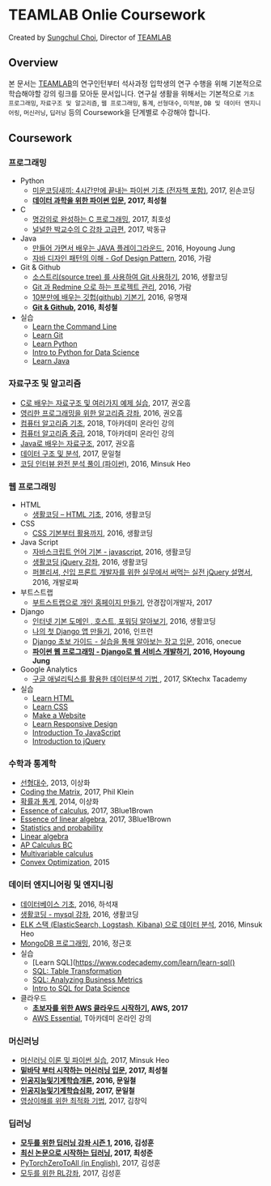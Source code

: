 # TEAMLAB Onlie Coursework
Created by [Sungchul Choi](https://github.com/blissray), Director of [TEAMLAB](http://theteamlab.io/)

## Overview
본 문서는 [TEAMLAB](http://theteamlab.io/)의 연구인턴부터 석사과정 입학생의 연구 수행을 위해 기본적으로 학습해야할 강의 링크를 모아둔 문서입니다. 연구실 생활을 위해서는 기본적으로 `기초 프로그래밍`, `자료구조 및 알고리즘`, `웹 프로그래밍`,
`통계`, `선형대수`, `미적분`, `DB 및 데이터 엔지니어링`, `머신러닝`, `딥러닝` 등의 Coursework을 단계별로 수강해야 합니다.

## Coursework
### 프로그래밍
- Python
  - [미운코딩새끼: 4시간만에 끝내는 파이썬 기초 (전자책 포함)](https://www.inflearn.com/course/%ED%8C%8C%EC%9D%B4%EC%8D%AC-%EA%B8%B0%EC%B4%88-%EA%B0%95%EC%A2%8C/), 2017, 왼손코딩
  - **[데이터 과학을 위한 파이썬 입문](https://www.inflearn.com/course/python-%ED%8C%8C%EC%9D%B4%EC%8D%AC-%EC%9E%85%EB%AC%B8-%EA%B0%95%EC%A2%8C/), 2017, 최성철**
- C
  - [명강의로 완성하는 C 프로그래밍](https://www.inflearn.com/course/%EB%AA%85%EA%B0%95%EC%9D%98%EB%A1%9C-%EC%99%84%EC%84%B1%ED%95%98%EB%8A%94-c/), 2017, 최호성
  - [
널널한 박교수의 C 강좌 고급편](https://www.inflearn.com/course/%EB%84%90%EB%84%90%ED%95%9C-%EB%B0%95%EA%B5%90%EC%88%98-c-%EA%B0%95%EC%A2%8C/), 2017, 박동규
- Java
  - [
만들어 가면서 배우는 JAVA 플레이그라운드](https://www.inflearn.com/course/java-codesquad/), 2016, Hoyoung Jung
  - [자바 디자인 패턴의 이해 - Gof Design Pattern](https://www.inflearn.com/course/%EC%9E%90%EB%B0%94-%EB%94%94%EC%9E%90%EC%9D%B8-%ED%8C%A8%ED%84%B4/), 2016, 가람
- Git & Github
  - [소스트리(source tree) 를 사용하여 Git 사용하기](https://www.inflearn.com/course/git-%EA%B0%95%EC%A2%8C-%EC%83%9D%ED%99%9C%EC%BD%94%EB%94%A9/), 2016, 생활코딩
  - [Git 과 Redmine 으로 하는 프로젝트 관리](https://www.inflearn.com/course/git-redmine-gitflow/), 2016, 가람
  - [10분만에 배우는 깃헙(github) 기본기](https://www.inflearn.com/course/github-%EA%B8%B0%EB%B3%B8%EA%B8%B0-10%EB%B6%84/), 2016, 유명재
  - **[Git & Github](https://www.youtube.com/playlist?list=PLBHVuYlKEkULuUe_Ca3wiaFon6dPWIWAZ), 2016, 최성철**
- 실습
  - [Learn the Command Line](https://www.codecademy.com/learn/learn-the-command-line)
  - [Learn Git](https://www.codecademy.com/learn/learn-git)
  - [Learn Python](https://www.codecademy.com/learn/learn-python)
  - [Intro to Python for Data Science](https://www.datacamp.com/courses/intro-to-python-for-data-science)
  - [Learn Java](https://www.codecademy.com/learn/learn-java)

### 자료구조 및 알고리즘
- [C로 배우는 자료구조 및 여러가지 예제 실습](https://www.inflearn.com/course/c%EB%A1%9C-%EB%B0%B0%EC%9A%B0%EB%8A%94-%EC%9E%90%EB%A3%8C%EA%B5%AC%EC%A1%B0-%EB%B0%8F-%EC%97%AC%EB%9F%AC%EA%B0%80%EC%A7%80-%EC%98%88%EC%A0%9C-%EC%8B%A4%EC%8A%B5/), 2017, 권오흠
- [영리한 프로그래밍을 위한 알고리즘 강좌](https://www.inflearn.com/course/%EC%95%8C%EA%B3%A0%EB%A6%AC%EC%A6%98-%EA%B0%95%EC%A2%8C/), 2016, 권오흠
- [컴퓨터 알고리즘 기초](https://www.youtube.com/playlist?list=PL9mhQYIlKEhdvKFh-wVpDuihNQv6C1gSy), 2018, T아카데미 온라인 강의
- [컴퓨터 알고리즘 중급](https://www.youtube.com/playlist?list=PL9mhQYIlKEhcqOXxPOhs6pNpq681RDK4J), 2018, T아카데미 온라인 강의
- [Java로 배우는 자료구조](https://www.inflearn.com/course/java-%EC%9E%90%EB%A3%8C%EA%B5%AC%EC%A1%B0/), 2017, 권오흠
- [데이터 구조 및 분석](http://kooc.kaist.ac.kr/datastructure-2017f), 2017, 문일철
- [코딩 인터뷰 완전 분석 풀이 (파이썬)](https://www.inflearn.com/course/%EC%BD%94%EB%94%A9-%EC%9D%B8%ED%84%B0%EB%B7%B0-%EC%99%84%EC%A0%84-%EB%B6%84%EC%84%9D-%ED%92%80%EC%9D%B4-%ED%8C%8C%EC%9D%B4%EC%8D%AC/), 2016, Minsuk Heo

### 웹 프로그래밍
- HTML
  - [생활코딩 – HTML 기초](https://www.inflearn.com/course/html-%EA%B8%B0%EC%B4%88/), 2016, 생활코딩
- CSS
  - [CSS 기본부터 활용까지](https://www.inflearn.com/course/css-%EA%B8%B0%EB%B3%B8%EB%B6%80%ED%84%B0-%ED%99%9C%EC%9A%A9%EA%B9%8C%EC%A7%80/), 2016, 생활코딩
- Java Script
  - [자바스크립트 언어 기본 - javascript](https://www.inflearn.com/course/%EC%A7%80%EB%B0%94%EC%8A%A4%ED%81%AC%EB%A6%BD%ED%8A%B8-%EC%96%B8%EC%96%B4-%EA%B8%B0%EB%B3%B8/), 2016, 생활코딩
  - [생활코딩 jQuery 강좌](https://www.inflearn.com/course/%EC%83%9D%ED%99%9C%EC%BD%94%EB%94%A9-jquery-%EA%B0%95%EC%A2%8C/), 2016, 생활코딩
  - [퍼블리셔, 신입 프론트 개발자를 위한 실무에서 써먹는 실전 jQuery 설명서](https://www.inflearn.com/course/%EC%8B%A4%EB%AC%B4%EC%97%90-%ED%95%84%EC%9A%94%ED%95%9C-jquery-%EC%84%A4%EB%AA%85%EC%84%9C/), 2016, 개발로짜
- 부트스트랩
  - [부트스트랩으로 개인 홈페이지 만들기](https://www.inflearn.com/course/%EB%B6%80%ED%8A%B8%EC%8A%A4%ED%8A%B8%EB%9E%A9%EC%9C%BC%EB%A1%9C-%EA%B0%9C%EC%9D%B8-%ED%99%88%ED%8E%98%EC%9D%B4%EC%A7%80-%EB%A7%8C%EB%93%A4%EA%B8%B0/), 안경잡이개발자, 2017
- Django
  - [인터넷 기본 도메인 , 호스트, 포워딩 알아보기](https://www.inflearn.com/course/%EC%9D%B8%ED%84%B0%EB%84%B7-%EA%B8%B0%EB%B3%B8-%EB%8F%84%EB%A9%94%EC%9D%B8-%ED%98%B8%EC%8A%A4%ED%8A%B8-%ED%8F%AC%EC%9B%8C%EB%94%A9-%EC%95%8C%EC%95%84%EB%B3%B4%EA%B8%B0), 2016, 생활코딩
  - [나의 첫 Django 앱 만들기](https://www.inflearn.com/course/%EB%82%98%EC%9D%98-%EC%B2%AB-django-%EC%95%B1-%EB%A7%8C%EB%93%A4%EA%B8%B0/), 2016, 인프런
  - [Django 초보 가이드 - 실습을 통해 알아보는 장고 입문](https://www.inflearn.com/course/django-%EC%B4%88%EB%B3%B4-%EA%B0%80%EC%9D%B4%EB%93%9C-%EC%8B%A4%EC%8A%B5%EC%9D%84-%ED%86%B5%ED%95%B4-%EC%95%8C%EC%95%84%EB%B3%B4%EB%8A%94-%EC%9E%A5%EA%B3%A0-%EC%9E%85%EB%AC%B8/), 2016, onecue
  - **[파이썬 웹 프로그래밍 - Django로 웹 서비스 개발하기](https://www.inflearn.com/course/django-%ED%8C%8C%EC%9D%B4%EC%8D%AC-%EC%9E%A5%EA%B3%A0-%EA%B0%95%EC%A2%8C/), 2016, Hoyoung Jung**
- Google Analytics
  - [구글 애널리틱스를 활용한 데이터분석 기법 ](https://www.youtube.com/playlist?list=PLBHVuYlKEkUKTn3wbY-NjWsu1iYNjebbK), 2017, SKtechx Tacademy
- 실습
  - [Learn HTML
](https://www.codecademy.com/learn/learn-html)
  - [Learn CSS](https://www.codecademy.com/learn/learn-css)
  - [Make a Website](https://www.codecademy.com/learn/make-a-website)
  - [Learn Responsive Design](https://www.codecademy.com/learn/learn-responsive-design)
  - [Introduction To JavaScript](https://www.codecademy.com/learn/introduction-to-javascript)
  - [Introduction to jQuery](https://www.codecademy.com/learn/learn-jquery)
### 수학과 통계학
- [선형대수](https://www.youtube.com/playlist?list=PLSN_PltQeOyjDGSghAf92VhdMBeaLZWR3), 2013, 이상화
- [Coding the Matrix](http://cs.brown.edu/courses/cs053/current/lectures.htm), 2017, Phil Klein
- [확률과 통계](https://www.youtube.com/playlist?list=PLSN_PltQeOyjmRIsC7VNirXOBqWoypd4V), 2014, 이상화
- [Essence of calculus](https://www.youtube.com/playlist?list=PLZHQObOWTQDMsr9K-rj53DwVRMYO3t5Yr), 2017, 3Blue1Brown
- [Essence of linear algebra](https://www.youtube.com/watch?v=kjBOesZCoqc&list=PLZHQObOWTQDPD3MizzM2xVFitgF8hE_ab), 2017, 3Blue1Brown
- [Statistics and probability](https://www.khanacademy.org/math/statistics-probability)
- [Linear algebra](https://www.khanacademy.org/math/linear-algebra)
- [AP Calculus BC](https://www.khanacademy.org/math/ap-calculus-bc)
- [Multivariable calculus](https://www.khanacademy.org/math/multivariable-calculus)
- [Convex Optimization](https://lagunita.stanford.edu/courses/Engineering/CVX101/Winter2014/info), 2015

### 데이터 엔지니어링 및 엔지니링
- [데이터베이스 기초](https://www.youtube.com/playlist?list=PLBHVuYlKEkUI4yoqSdhN8mkGk6lts6HxD), 2016, 하석재
- [생활코딩 - mysql 강좌](https://www.inflearn.com/course/mysql-%EA%B0%95%EC%A2%8C/), 2016, 생활코딩
- [ELK 스택 (ElasticSearch, Logstash, Kibana) 으로 데이터 분석](https://www.inflearn.com/course/elk-%EC%8A%A4%ED%83%9D-%EB%8D%B0%EC%9D%B4%ED%84%B0-%EB%B6%84%EC%84%9D/), 2016, Minsuk Heo
- [MongoDB 프로그래밍](https://www.youtube.com/playlist?list=PLBHVuYlKEkUI73kv66lK2aWmMuQ-vBZwF), 2016, 정근호
- 실습
  - [Learn SQL](https://www.codecademy.com/learn/learn-sql()
  - [SQL: Table Transformation](https://www.codecademy.com/learn/sql-table-transformation)
  - [SQL: Analyzing Business Metrics](https://www.codecademy.com/learn/sql-analyzing-business-metrics)
  - [Intro to SQL for Data Science](https://www.datacamp.com/courses/intro-to-sql-for-data-science)
- 클라우드
  - **[초보자를 위한 AWS 클라우드 시작하기](https://www.inflearn.com/course/aws-%ED%81%B4%EB%9D%BC%EC%9A%B0%EB%93%9C-%EC%8B%9C%EC%9E%91%ED%95%98%EA%B8%B0/), AWS, 2017**
  - [AWS Essential](https://www.youtube.com/playlist?list=PL9mhQYIlKEhfLn22kukoZrt0GuTLRARUK), T아카데미 온라인 강의

### 머신러닝
- [머신러닝 이론 및 파이썬 실습](https://www.inflearn.com/course/%EB%A8%B8%EC%8B%A0%EB%9F%AC%EB%8B%9D%EC%9D%B4%EB%A1%A0-%ED%8C%8C%EC%9D%B4%EC%8D%AC%EC%8B%A4%EC%8A%B5/), 2017, Minsuk Heo
- **[
밑바닥 부터 시작하는 머신러닝 입문](https://www.inflearn.com/course/%ED%8C%8C%EC%9D%B4%EC%8D%AC-%EB%A8%B8%EC%8B%A0%EB%9F%AC%EB%8B%9D-%EC%9E%85%EB%AC%B8-%EA%B0%95%EC%A2%8C/), 2017, 최성철**
- **[인공지능및기계학습개론](https://www.youtube.com/watch?v=t6S7ekXz3aY&list=PLbhbGI_ppZISMV4tAWHlytBqNq1-lb8bz), 2016, 문일철**
- **[인공지능및기계학습심화](https://www.youtube.com/watch?v=4w1lidx6mV4&list=PLbhbGI_ppZIRPeAjprW9u9A46IJlGFdLn), 2017, 문일철**
- [영상이해를 위한 최적화 기법](http://kaist.edwith.org/optimization2017), 2017, 김창익

### 딥러닝
- **[모두를 위한 딥러닝 강좌 시즌 1](https://www.youtube.com/watch?v=BS6O0zOGX4E&list=PLlMkM4tgfjnLSOjrEJN31gZATbcj_MpUm), 2016, 김성훈**
- **[최신 논문으로 시작하는 딥러닝](http://www.edwith.org/deeplearningchoi), 2017, 최성준**
- [PyTorchZeroToAll (in English)](https://www.youtube.com/playlist?list=PLlMkM4tgfjnJ3I-dbhO9JTw7gNty6o_2m), 2017, 김성훈
- [모두를 위한 RL강좌](https://www.youtube.com/playlist?list=PLlMkM4tgfjnKsCWav-Z2F-MMFRx-2gMGG), 2017, 김성훈
